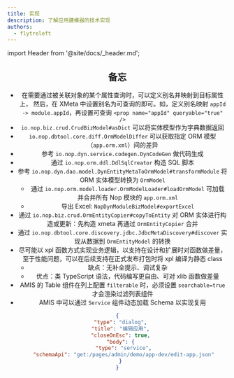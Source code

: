 ```yaml
---
title: 实现
description: 了解应用建模器的技术实现
authors:
  - flytreleft
---
```


import Header from '@site/docs/\_header.md';

<Header />

## 备忘

- 在需要通过被关联对象的某个属性查询时，可以定义别名并映射到目标属性上，
  然后，在 XMeta 中设置别名为可查询的即可。如，定义别名映射
  `appId -> module.appId`，再设置可查询
  `<prop name="appId" queryable="true" />`
- `io.nop.biz.crud.CrudBizModel#asDict` 可以将实体模型作为字典数据返回
- `io.nop.dbtool.core.diff.OrmModelDiffer` 可以获取指定
  ORM 模型（`app.orm.xml`）间的差异
- 参考 `io.nop.dyn.service.codegen.DynCodeGen` 做代码生成
- 通过 `io.nop.orm.ddl.DdlSqlCreator` 构造 SQL 脚本
- 参考 `io.nop.dyn.dao.model.DynEntityMetaToOrmModel#transformModule`
  将 ORM 实体模型转换为 `OrmModel`
  - 通过 `io.nop.orm.model.loader.OrmModelLoader#loadOrmModel`
    可加载并合并所有 Nop 模块的 `app.orm.xml`
  - 导出 Excel: `NopDynModuleBizModel#exportExcel`
- 通过 `io.nop.biz.crud.OrmEntityCopier#copyToEntity`
  对 ORM 实体进行构造或更新：先构造 xmeta 再通过 `OrmEntityCopier` 合并
- 通过 `io.nop.dbtool.core.discovery.jdbc.JdbcMetaDiscovery#discover`
  实现从数据到 `OrmEntityModel` 的转换
- 尽可能以 xpl 函数方式实现业务逻辑，以支持在设计和扩展时对函数做差量，
  至于性能问题，可以在后续支持在正式发布打包时将 xpl 编译为静态 class
  - 缺点：无补全提示、调试复杂
  - 优点：类 TypeScript 语法，代码编写更自由、可对 xlib 函数做差量
- AMIS 的 Table 组件在列上配置 `filterable` 时，必须设置
  `searchable=true` 才会渲染过滤列表组件
- AMIS 中可以通过 `Service` 组件动态加载 Schema 以实现复用

```json
{
  "type": "dialog",
  "title": "编辑应用",
  "closeOnEsc": true,
  "body": {
    "type": "service",
    "schemaApi": "get:/pages/admin/demo/app-dev/edit-app.json"
  }
}
```
